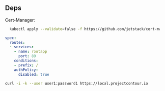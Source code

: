 ## Deps

Cert-Manager:
```bash
  kubectl apply --validate=false -f https://github.com/jetstack/cert-manager/releases/download/v1.0.2/cert-manager.yaml
```

```yaml
spec:
  routes:
  - services:
    - name: rootapp
      port: 80
    conditions:
    - prefix: /
    authPolicy:
      disabled: true
```

```bash
curl -i -k --user user1:password1 https://local.projectcontour.io
```